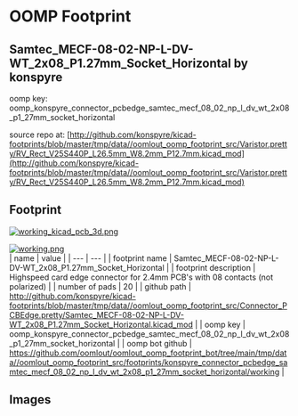 # OOMP Footprint  
## Samtec_MECF-08-02-NP-L-DV-WT_2x08_P1.27mm_Socket_Horizontal  by konspyre  
  
oomp key: oomp_konspyre_connector_pcbedge_samtec_mecf_08_02_np_l_dv_wt_2x08_p1_27mm_socket_horizontal  
  
source repo at: [http://github.com/konspyre/kicad-footprints/blob/master/tmp/data//oomlout_oomp_footprint_src/Varistor.pretty/RV_Rect_V25S440P_L26.5mm_W8.2mm_P12.7mm.kicad_mod](http://github.com/konspyre/kicad-footprints/blob/master/tmp/data//oomlout_oomp_footprint_src/Varistor.pretty/RV_Rect_V25S440P_L26.5mm_W8.2mm_P12.7mm.kicad_mod)  
## Footprint  
  
[![working_kicad_pcb_3d.png](working_kicad_pcb_3d_600.png)](working_kicad_pcb_3d.png)  
  
[![working.png](working_600.png)](working.png)  
| name | value | 
| --- | --- | 
| footprint name | Samtec_MECF-08-02-NP-L-DV-WT_2x08_P1.27mm_Socket_Horizontal | 
| footprint description | Highspeed card edge connector for 2.4mm PCB's with 08 contacts (not polarized) | 
| number of pads | 20 | 
| github path | http://github.com/konspyre/kicad-footprints/blob/master/tmp/data//oomlout_oomp_footprint_src/Connector_PCBEdge.pretty/Samtec_MECF-08-02-NP-L-DV-WT_2x08_P1.27mm_Socket_Horizontal.kicad_mod | 
| oomp key | oomp_konspyre_connector_pcbedge_samtec_mecf_08_02_np_l_dv_wt_2x08_p1_27mm_socket_horizontal | 
| oomp bot github | https://github.com/oomlout/oomlout_oomp_footprint_bot/tree/main/tmp/data//oomlout_oomp_footprint_src/footprints/konspyre_connector_pcbedge_samtec_mecf_08_02_np_l_dv_wt_2x08_p1_27mm_socket_horizontal/working | 
## Images  
